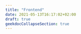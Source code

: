 ```yaml
---
title: "Frontend"
date: 2021-05-13T16:17:02+02:00
draft: true
geekdocCollapseSection: true
---
```


